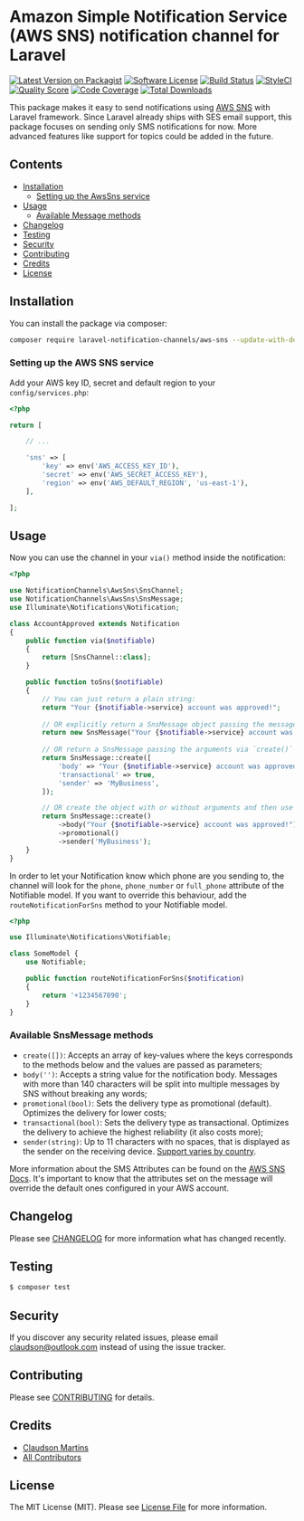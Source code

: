 # Amazon Simple Notification Service (AWS SNS) notification channel for Laravel

[![Latest Version on Packagist](https://img.shields.io/packagist/v/laravel-notification-channels/aws-sns.svg?style=flat-square)](https://packagist.org/packages/laravel-notification-channels/aws-sns)
[![Software License](https://img.shields.io/badge/license-MIT-brightgreen.svg?style=flat-square)](LICENSE.md)
[![Build Status](https://img.shields.io/travis/laravel-notification-channels/aws-sns/master.svg?style=flat-square)](https://travis-ci.org/laravel-notification-channels/aws-sns)
[![StyleCI](https://styleci.io/repos/65772445/shield)](https://styleci.io/repos/65772445)
[![Quality Score](https://img.shields.io/scrutinizer/g/laravel-notification-channels/aws-sns.svg?style=flat-square)](https://scrutinizer-ci.com/g/laravel-notification-channels/aws-sns)
[![Code Coverage](https://img.shields.io/scrutinizer/coverage/g/laravel-notification-channels/aws-sns/master.svg?style=flat-square)](https://scrutinizer-ci.com/g/laravel-notification-channels/aws-sns/?branch=master)
[![Total Downloads](https://img.shields.io/packagist/dt/laravel-notification-channels/aws-sns.svg?style=flat-square)](https://packagist.org/packages/laravel-notification-channels/aws-sns)

This package makes it easy to send notifications using [AWS SNS](https://aws.amazon.com/pt/sns/) with Laravel framework.
Since Laravel already ships with SES email support, this package focuses on sending only SMS notifications for now.
More advanced features like support for topics could be added in the future.


## Contents

- [Installation](#installation)
	- [Setting up the AwsSns service](#setting-up-the-aws-sns-service)
- [Usage](#usage)
	- [Available Message methods](#available-message-methods)
- [Changelog](#changelog)
- [Testing](#testing)
- [Security](#security)
- [Contributing](#contributing)
- [Credits](#credits)
- [License](#license)


## Installation

You can install the package via composer:

``` bash
composer require laravel-notification-channels/aws-sns --update-with-dependencies
```

### Setting up the AWS SNS service

Add your AWS key ID, secret and default region to your `config/services.php`:

```php
<?php

return [

    // ...

    'sns' => [
        'key' => env('AWS_ACCESS_KEY_ID'),
        'secret' => env('AWS_SECRET_ACCESS_KEY'),
        'region' => env('AWS_DEFAULT_REGION', 'us-east-1'),
    ],

];
```

## Usage

Now you can use the channel in your `via()` method inside the notification:

```php
<?php

use NotificationChannels\AwsSns\SnsChannel;
use NotificationChannels\AwsSns\SnsMessage;
use Illuminate\Notifications\Notification;

class AccountApproved extends Notification
{
    public function via($notifiable)
    {
        return [SnsChannel::class];
    }

    public function toSns($notifiable)
    {
        // You can just return a plain string:
        return "Your {$notifiable->service} account was approved!";
        
        // OR explicitly return a SnsMessage object passing the message body:
        return new SnsMessage("Your {$notifiable->service} account was approved!");
        
        // OR return a SnsMessage passing the arguments via `create()` or `__construct()`:
        return SnsMessage::create([
            'body' => "Your {$notifiable->service} account was approved!",
            'transactional' => true,
            'sender' => 'MyBusiness',
        ]);

        // OR create the object with or without arguments and then use the fluent API:
        return SnsMessage::create()
            ->body("Your {$notifiable->service} account was approved!")
            ->promotional()
            ->sender('MyBusiness');
    }
}
```

In order to let your Notification know which phone are you sending to, the channel 
will look for the `phone`, `phone_number` or `full_phone` attribute of the 
Notifiable model. If you want to override this behaviour, add the 
`routeNotificationForSns` method to your Notifiable model.

```php
<?php

use Illuminate\Notifications\Notifiable;

class SomeModel {
    use Notifiable;

    public function routeNotificationForSns($notification)
    {
        return '+1234567890';
    }
}
```

### Available SnsMessage methods

- `create([])`: Accepts an array of key-values where the keys corresponds to the methods below and the values are passed as parameters;
- `body('')`: Accepts a string value for the notification body. Messages with more than 140 characters will be split into multiple messages by SNS without breaking any words;
- `promotional(bool)`: Sets the delivery type as promotional (default). Optimizes the delivery for lower costs;
- `transactional(bool)`: Sets the delivery type as transactional. Optimizes the delivery to achieve the highest reliability (it also costs more); 
- `sender(string)`: Up to 11 characters with no spaces, that is displayed as the sender on the receiving device. [Support varies by country](https://docs.aws.amazon.com/sns/latest/dg/sns-supported-regions-countries.html). 

More information about the SMS Attributes can be found on the [AWS SNS Docs](https://docs.aws.amazon.com/pt_br/sdk-for-php/v3/developer-guide/sns-examples-sending-sms.html#get-sms-attributes).
It's important to know that the attributes set on the message will override the
default ones configured in your AWS account. 

## Changelog

Please see [CHANGELOG](CHANGELOG.md) for more information what has changed recently.

## Testing

``` bash
$ composer test
```

## Security

If you discover any security related issues, please email claudson@outlook.com instead of using the issue tracker.

## Contributing

Please see [CONTRIBUTING](CONTRIBUTING.md) for details.

## Credits

- [Claudson Martins](https://github.com/claudsonm)
- [All Contributors](../../contributors)

## License

The MIT License (MIT). Please see [License File](LICENSE.md) for more information.
